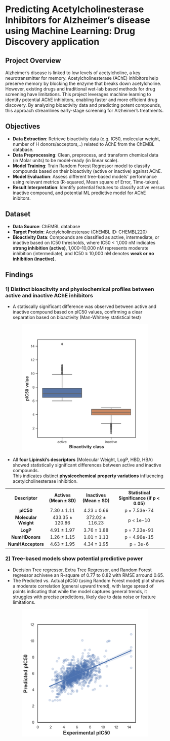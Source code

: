 # Predicting Acetylcholinesterase Inhibitors for Alzheimer’s disease using Machine Learning: Drug Discovery application

## Project Overview
Alzheimer’s disease is linked to low levels of acetylcholine, a key neurotransmitter for memory. Acetylcholinesterase (AChE) inhibitors help preserve memory by blocking the enzyme that breaks down acetylcholine. However, existing drugs and traditional wet-lab based methods for drug screening have limitations.
This project leverages machine learning to identify potential AChE inhibitors, enabling faster and more efficient drug discovery. By analyzing bioactivity data and predicting potent compounds, this approach streamlines early-stage screening for Alzheimer’s treatments.

## Objectives

- **Data Extraction**: Retrieve bioactivity data (e.g. IC50, molecular weight, number of H donors/acceptors,..) related to AChE from the ChEMBL database.
- **Data Preprocessing**: Clean, preprocess, and transform chemical data (in Molar units) to be model-ready (in linear scale).
- **Model Training**: Train Random Forest Regressor model to classify compounds based on their bioactivity (active or inactive) against AChE.
- **Model Evaluation**: Assess different tree-based models' performance using relevant metrics (R-squared, Mean square of Error, Time-taken).
- **Result Interpretation**: Identify potential features to classify active versus inactive compound, and potential ML predictive model for AChE inibitors.

## Dataset

- **Data Source**: ChEMBL database
- **Target Protein**: Acetylcholinesterase (ChEMBL ID: CHEMBL220)
- **Bioactivity Data**: Compounds are classified as active, intermediate, or inactive based on IC50 thresholds, where IC50 < 1,000 nM indicates **strong inhibition (active)**, 1,000–10,000 nM represents moderate inhibition (intermediate), and IC50 ≥ 10,000 nM denotes **weak or no inhibition (inactive)**.

## Findings

### **1) Distinct bioacitvity and physiochemical profiles between active and inactive AChE inhibitors**
- A statiscally significant difference was observed between active and inactive compound based on pIC50 values, confirming a clear separation based on bioactivity (Man-Whitney statistical test)

<p align="center">
  <img src="plot_ic50-1.png" width="400">
</p>

- All **four Lipinski’s descriptors** (Molecular Weight, LogP, HBD, HBA) showed statistically significant differences between active and inactive compounds.  
This indicates distinct **physicochemical property variations** influencing acetylcholinesterase inhibition.
   
<!--Table1-->
<table align="center">
  <tr>
    <th style="text-align:center;">Descriptor</th>
    <th style="text-align:center;">Actives (Mean ± SD)</th>
    <th style="text-align:center;">Inactives (Mean ± SD)</th>
    <th style="text-align:center;">Statistical Significance (if p < 0.05)</th>
  </tr>
  <tr>
    <td style="text-align:center;"><b>pIC50</b></td>
    <td style="text-align:center;">7.30 ± 1.11</td>
    <td style="text-align:center;">4.23 ± 0.66</td>
    <td style="text-align:center;">p = 7.53e-74</td>
  </tr>
  <tr>
    <td style="text-align:center;"><b>Molecular Weight</b></td>
    <td style="text-align:center;">433.35 ± 120.86</td>
    <td style="text-align:center;">372.02 ± 116.23</td>
    <td style="text-align:center;">p < 1e-10</td>
  </tr>
  <tr>
    <td style="text-align:center;"><b>LogP</b></td>
    <td style="text-align:center;">4.91 ± 1.97</td>
    <td style="text-align:center;">3.76 ± 1.88</td>
    <td style="text-align:center;">p = 7.23e-91</td>
  </tr>
  <tr>
    <td style="text-align:center;"><b>NumHDonors</b></td>
    <td style="text-align:center;">1.26 ± 1.15</td>
    <td style="text-align:center;">1.01 ± 1.13</td>
    <td style="text-align:center;">p = 4.96e-15</td>
  </tr>
  <tr>
    <td style="text-align:center;"><b>NumHAcceptors</b></td>
    <td style="text-align:center;">4.63 ± 1.95</td>
    <td style="text-align:center;">4.34 ± 1.95</td>
    <td style="text-align:center;">p = 3e-6</td>
  </tr>
</table>

### **2)  Tree-based models show potential predictive power**
- Decision Tree regressor, Extra Tree Regressor, and Random Forest regressor achiveve an R-square of 0.77 to 0.82 with RMSE arround 0.65.
- The Predicted vs. Actual pIC50 (using Random Forest model) plot shows a moderate correlation (general upward trend), with large spread of points indicating that while the model captures general trends, it struggles with precise predictions, likely due to data noise or feature limitations.
<p align="center">
  <img src="predicted-vs-true.png" width="400">
</p>
